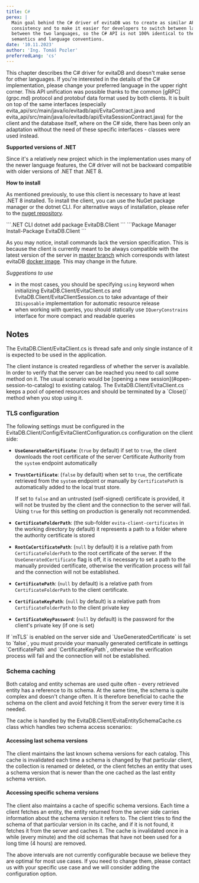 ```yaml
---
title: C#
perex: |
  Main goal behind the C# driver of evitaDB was to create as similar API as possible to the Java one for the sake of
  consistency and to make it easier for developers to switch between languages. However, there are some minor differences
  between the two languages, so the C# API is not 100% identical to the Java one. Many of mentioned differences are mostly
  semantics and language conventions.
date: '10.11.2023'
author: 'Ing. Tomáš Pozler'
preferredLang: 'cs'
---
```


<LS to="e,j,g,r">
This chapter describes the C# driver for evitaDB and doesn't make sense for other languages. If you're interested in
the details of the C# implementation, please change your preferred language in the upper right corner.
</LS>
<LS to="c">
This API unification was possible thanks to the common [gRPC](grpc.md) protocol and protobuf data format used by both clients.
It is built on top of the same interfaces (especially <SourceClass>evita_api/src/main/java/io/evitadb/api/EvitaContract.java</SourceClass>
and <SourceClass>evita_api/src/main/java/io/evitadb/api/EvitaSessionContract.java</SourceClass>) for the client and the database itself,
where on the C# side, there has been only an adaptation without the need of these specific interfaces - classes were used instead.

**Supported versions of .NET**

Since it's a relatively new project which in the implementation uses many of the newer language features, the C# driver
will not be backward compatible with older versions of .NET that .NET 8.

**How to install**

As mentioned previously, to use this client is necessary to have at least .NET 8 installed.
To install the client, you can use the NuGet package manager or the dotnet CLI. For alternative ways of installation,
please refer to the [nuget repository](https://www.nuget.org/packages/EvitaDB.Client).

<CodeTabs>
<CodeTabsBlock>
```.NET CLI
dotnet add package EvitaDB.Client
```
</CodeTabsBlock>
<CodeTabsBlock>
```Package Manager
Install-Package EvitaDB.Client
```
</CodeTabsBlock>
</CodeTabs>

As you may notice, install commands lack the version specification. This is because the client is currently meant to be
always compatible with the latest version of the server in [master branch](https://github.com/FgForrest/evitaDB/tree/master)
which corresponds with latest evitaDB [docker image](https://hub.docker.com/r/evitadb/evitadb). This may change in the future.

*Suggestions to use*
- in the most cases, you should be specifying `using` keyword when initializing <SourceClass>EvitaDB.Client/EvitaClient.cs</SourceClass> and <SourceClass>EvitaDB.Client/EvitaClientSession.cs</SourceClass> to take advantage of their `IDisposable` implementation for automatic resource release
- when working with queries, you should statically use `IQueryConstrains` interface for more compact and readable queries

## Notes
The <SourceClass>EvitaDB.Client/EvitaClient.cs</SourceClass>
is thread safe and only single instance of it is expected to be used in the application.

<Note type="info">
The client instance is created regardless of whether the server is available. In order to verify that the server can be
reached you need to call some method on it. The usual scenario would be [opening a new session](#open-session-to-catalog)
to existing <Term location="/documentation/user/en/index.md">catalog</Term>.
</Note>

<Note type="warning">
The <SourceClass>EvitaDB.Client/EvitaClient.cs</SourceClass>
keeps a pool of opened resources and should be terminated by a `Close()` method when you stop using it.
</Note>

### TLS configuration

The following settings must be configured in the
<SourceClass>EvitaDB.Client/Config/EvitaClientConfiguration.cs</SourceClass>
configuration on the client side:

- **`UseGeneratedCertificate`**: (`true` by default) if set to `true`, the client downloads the root certificate of
  the server Certificate Authority from the `system` endpoint automatically
- **`TrustCertificate`**: (`false` by default) when set to `true`, the certificate retrieved from the `system`
  endpoint or manually by `CertificatePath` is automatically added to the local trust store.

  If set to `false` and an untrusted (self-signed) certificate is provided, it will not be trusted by the client and
  the connection to the server will fail. Using `true` for this setting on production is generally not recommended.
- **`CertificateFolderPath`**: (the sub-folder `evita-client-certificates` in the working directory by default)
  it represents a path to a folder where the authority certificate is stored
- **`RootCaCertificatePath`**: (`null` by default) it is a relative path from `CertificateFolderPath` to the root
  certificate of the server. If the `UseGeneratedCertificate` flag is off, it is necessary to set a path to
  the manually provided certificate, otherwise the verification process will fail and the connection will not be
  established.
- **`CertificatePath`**: (`null` by default) is a relative path from `CertificateFolderPath` to the client certificate.
- **`CertificateKeyPath`**: (`null` by default) is a relative path from `CertificateFolderPath` to the client private key
- **`CertificateKeyPassword`**: (`null` by default) is the password for the client's private key (if one is set)

<Note type="warning">
If `mTLS` is enabled on the server side and `UseGeneratedCertificate` is set to `false`, you must provide your
manually generated certificate in settings `CertificatePath` and `CertificateKeyPath`, otherwise the verification
process will fail and the connection will not be established.
</Note>

### Schema caching

Both catalog and entity schemas are used quite often - every retrieved entity has a reference to its schema. At the same
time, the schema is quite complex and doesn't change often. It is therefore beneficial to cache the schema on the client
and avoid fetching it from the server every time it is needed.

The cache is handled by the <SourceClass>EvitaDB.Client/EvitaEntitySchemaCache.cs</SourceClass>
class which handles two schema access scenarios:

#### Accessing last schema versions

The client maintains the last known schema versions for each catalog. This cache is invalidated each time a schema is
changed by that particular client, the collection is renamed or deleted, or the client fetches an entity that uses
a schema version that is newer than the one cached as the last entity schema version.

#### Accessing specific schema versions

The client also maintains a cache of specific schema versions. Each time a client fetches an entity, the entity returned
from the server side carries information about the schema version it refers to. The client tries to find the schema of
that particular version in its cache, and if it is not found, it fetches it from the server and caches it. The cache is
invalidated once in a while (every minute) and the old schemas that have not been used for a long time (4 hours) are
removed.

<Note type="info">

The above intervals are not currently configurable because we believe they are optimal for most use cases. If you need
to change them, please contact us with your specific use case and we will consider adding the configuration option.

</Note>
</LS>